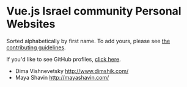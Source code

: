 Vue.js Israel community Personal Websites
====================================

Sorted alphabetically by first name. To add yours, please see [the contributing guidelines](CONTRIBUTING.md).

If you'd like to see GitHub profiles, [click here](github.md).

- Dima Vishnevetsky http://www.dimshik.com/
- Maya Shavin http://mayashavin.com/